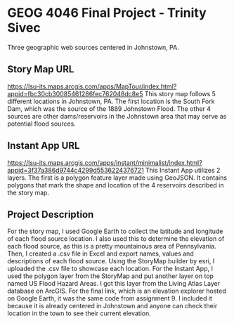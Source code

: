 # GEOG 4046 Final Project - Trinity Sivec
Three geographic web sources centered in Johnstown, PA.

## Story Map URL
https://lsu-its.maps.arcgis.com/apps/MapTour/index.html?appid=fbc30cb30085461286fec762048dc8e5
This story map follows 5 different locations in Johnstown, PA. The first location is the South Fork Dam, which was the source of the 1889 Johnstown Flood. The other 4 sources are other dams/reservoirs in the Johnstown area that may serve as potential flood sources.

## Instant App URL
https://lsu-its.maps.arcgis.com/apps/instant/minimalist/index.html?appid=3f37a386d9744c4299d5536224376721
This Instant App utilizes 2 layers. The first is a polygon feature layer made using GeoJSON. It contains polygons that mark the shape and location of the 4 reservoirs described in the story map.

## Project Description
For the story map, I used Google Earth to collect the latitude and longitude of each flood source location. I also used this to determine the elevation of each flood source, as this is a pretty mountainous area of Pennsylvania. Then, I created a .csv file in Excel and export names, values and descriptions of each flood source. Using the StoryMap builder by esri, I uploaded the .csv file to showcase each location. For the Instant App, I used the polygon layer from the StoryMap and put another layer on top named US Flood Hazard Areas. I got this layer from the Living Atlas Layer database on ArcGIS. For the final link, which is an elevation explorer hosted on Google Earth, it was the same code from assignment 9. I included it because it is already centered in Johnstown and anyone can check their location in the town to see their current elevation. 
